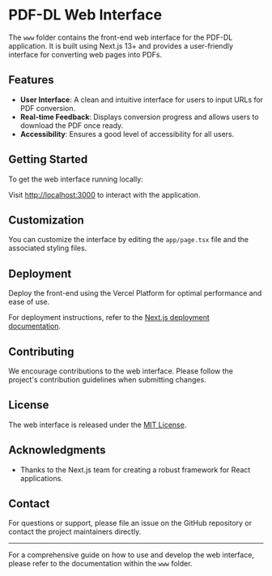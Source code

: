 # PDF-DL Web Interface

The `www` folder contains the front-end web interface for the PDF-DL application. It is built using Next.js 13+ and provides a user-friendly interface for converting web pages into PDFs.

## Features

- **User Interface**: A clean and intuitive interface for users to input URLs for PDF conversion.
- **Real-time Feedback**: Displays conversion progress and allows users to download the PDF once ready.
- **Accessibility**: Ensures a good level of accessibility for all users.

## Getting Started

To get the web interface running locally:

Visit [http://localhost:3000](http://localhost:3000) to interact with the application.

## Customization

You can customize the interface by editing the `app/page.tsx` file and the associated styling files.

## Deployment

Deploy the front-end using the Vercel Platform for optimal performance and ease of use.

For deployment instructions, refer to the [Next.js deployment documentation](https://nextjs.org/docs/deployment).

## Contributing

We encourage contributions to the web interface. Please follow the project's contribution guidelines when submitting changes.

## License

The web interface is released under the [MIT License](LICENSE).

## Acknowledgments

- Thanks to the Next.js team for creating a robust framework for React applications.

## Contact

For questions or support, please file an issue on the GitHub repository or contact the project maintainers directly.

---

For a comprehensive guide on how to use and develop the web interface, please refer to the documentation within the `www` folder.
